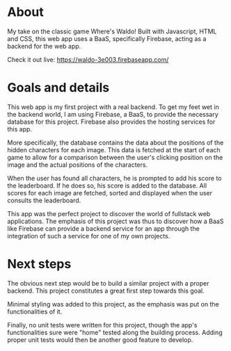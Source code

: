 # About

My take on the classic game Where's Waldo! 
Built with Javascript, HTML and CSS, this web app uses a BaaS, specifically Firebase, acting as a backend for the web app.

Check it out live: https://waldo-3e003.firebaseapp.com/

# Goals and details

This web app is my first project with a real backend. To get my feet wet in the backend world, I am using Firebase, a BaaS, to provide the necessary database for this project.
Firebase also provides the hosting services for this app. 

More specifically, the database contains the data about the positions of the hidden characters for each image. 
This data is fetched at the start of each game to allow for a comparison between the user's clicking position on the image and the actual positions of the characters.

When the user has found all characters, he is prompted to add his score to the leaderboard. If he does so, his score is added to the database. 
All scores for each image are fetched, sorted and displayed when the user consults the leaderboard. 

This app was the perfect project to discover the world of fullstack web applications. The emphasis of this project was thus to discover how a BaaS like Firebase can provide a backend service for an app 
through the integration of such a service for one of my own projects.

# Next steps

The obvious next step would be to build a similar project with a proper backend. This project constitutes a great first step towards this goal. 

Minimal styling was added to this project, as the emphasis was put on the functionalities of it. 

Finally, no unit tests were written for this project, though the app's functionalities sure were "home" tested along the building process. 
Adding proper unit tests would then be another good feature to develop.







